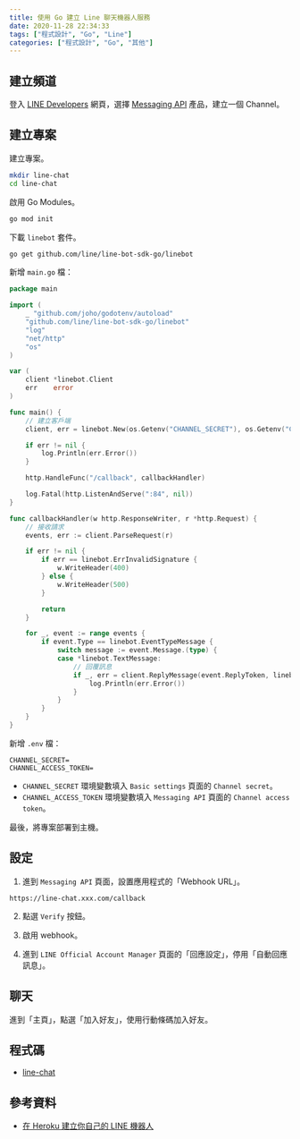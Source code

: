 ```yaml
---
title: 使用 Go 建立 Line 聊天機器人服務
date: 2020-11-28 22:34:33
tags: ["程式設計", "Go", "Line"]
categories: ["程式設計", "Go", "其他"]
---
```


## 建立頻道

登入 [LINE Developers](https://developers.line.biz/) 網頁，選擇 [Messaging API](https://developers.line.biz/en/services/messaging-api/) 產品，建立一個 Channel。

## 建立專案

建立專案。

```bash
mkdir line-chat
cd line-chat
```

啟用 Go Modules。

```bash
go mod init
```

下載 `linebot` 套件。

```bash
go get github.com/line/line-bot-sdk-go/linebot
```

新增 `main.go` 檔：

```go
package main

import (
	_ "github.com/joho/godotenv/autoload"
	"github.com/line/line-bot-sdk-go/linebot"
	"log"
	"net/http"
	"os"
)

var (
	client *linebot.Client
	err    error
)

func main() {
	// 建立客戶端
	client, err = linebot.New(os.Getenv("CHANNEL_SECRET"), os.Getenv("CHANNEL_ACCESS_TOKEN"))

	if err != nil {
		log.Println(err.Error())
	}

	http.HandleFunc("/callback", callbackHandler)

	log.Fatal(http.ListenAndServe(":84", nil))
}

func callbackHandler(w http.ResponseWriter, r *http.Request) {
	// 接收請求
	events, err := client.ParseRequest(r)

	if err != nil {
		if err == linebot.ErrInvalidSignature {
			w.WriteHeader(400)
		} else {
			w.WriteHeader(500)
		}

		return
	}

	for _, event := range events {
		if event.Type == linebot.EventTypeMessage {
			switch message := event.Message.(type) {
			case *linebot.TextMessage:
				// 回覆訊息
				if _, err = client.ReplyMessage(event.ReplyToken, linebot.NewTextMessage(message.Text)).Do(); err != nil {
					log.Println(err.Error())
				}
			}
		}
	}
}
```

新增 `.env` 檔：

```env
CHANNEL_SECRET=
CHANNEL_ACCESS_TOKEN=
```

- `CHANNEL_SECRET` 環境變數填入 `Basic settings` 頁面的 `Channel secret`。
- `CHANNEL_ACCESS_TOKEN` 環境變數填入 `Messaging API` 頁面的 `Channel access token`。

最後，將專案部署到主機。

## 設定

1. 進到 `Messaging API` 頁面，設置應用程式的「Webhook URL」。

```env
https://line-chat.xxx.com/callback
```

2. 點選 `Verify` 按鈕。

3. 啟用 webhook。

4. 進到 `LINE Official Account Manager` 頁面的「回應設定」，停用「自動回應訊息」。

## 聊天

進到「主頁」，點選「加入好友」，使用行動條碼加入好友。

## 程式碼

- [line-chat](https://github.com/memochou1993/line-chat)

## 參考資料

- [在 Heroku 建立你自己的 LINE 機器人](http://www.evanlin.com/create-your-line-bot-golang/)
